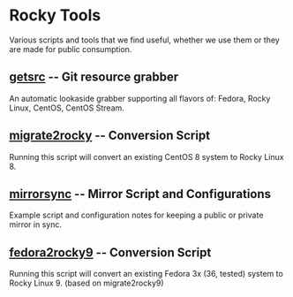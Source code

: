 Rocky Tools
===========

Various scripts and tools that we find useful, whether we use them or they are
made for public consumption.

## [getsrc](./getsrc/) -- Git resource grabber

An automatic lookaside grabber supporting all flavors of: Fedora, Rocky Linux,
CentOS, CentOS Stream.

## [migrate2rocky](./migrate2rocky/) -- Conversion Script

Running this script will convert an existing CentOS 8 system to Rocky Linux 8.

## [mirrorsync](./mirror/) -- Mirror Script and Configurations

Example script and configuration notes for keeping a public or private mirror in sync.

## [fedora2rocky9](./fedora2rocky9/) -- Conversion Script 

Running this script will convert an existing Fedora 3x (36, tested) system to Rocky Linux 9.
(based on migrate2rocky9)